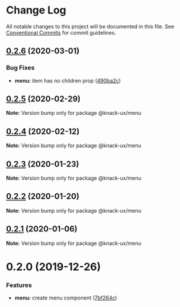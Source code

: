 # Change Log

All notable changes to this project will be documented in this file.
See [Conventional Commits](https://conventionalcommits.org) for commit guidelines.

## [0.2.6](https://github.com/knack-ux/knack-ux/compare/@knack-ux/menu@0.2.5...@knack-ux/menu@0.2.6) (2020-03-01)


### Bug Fixes

* **menu:** item has no children prop ([490ba2c](https://github.com/knack-ux/knack-ux/commit/490ba2c791ac1a8c38a7f8104b572d15747847db))





## [0.2.5](https://github.com/knack-ux/knack-ux/compare/@knack-ux/menu@0.2.4...@knack-ux/menu@0.2.5) (2020-02-29)

**Note:** Version bump only for package @knack-ux/menu





## [0.2.4](https://github.com/knack-ux/knack-ux/compare/@knack-ux/menu@0.2.3...@knack-ux/menu@0.2.4) (2020-02-12)

**Note:** Version bump only for package @knack-ux/menu





## [0.2.3](https://github.com/knack-ux/knack-ux/compare/@knack-ux/menu@0.2.2...@knack-ux/menu@0.2.3) (2020-01-23)

**Note:** Version bump only for package @knack-ux/menu





## [0.2.2](https://github.com/knack-ux/knack-ux/compare/@knack-ux/menu@0.2.1...@knack-ux/menu@0.2.2) (2020-01-20)

**Note:** Version bump only for package @knack-ux/menu





## [0.2.1](https://github.com/knack-ux/knack-ux/compare/@knack-ux/menu@0.2.0...@knack-ux/menu@0.2.1) (2020-01-06)

**Note:** Version bump only for package @knack-ux/menu





# 0.2.0 (2019-12-26)


### Features

* **menu:** create menu component ([7bf264c](https://github.com/knack-ux/knack-ux/commit/7bf264c))
